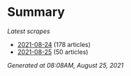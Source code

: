 # Summary
*Latest scrapes*
* [2021-08-24](https://github.com/nuuuwan/news_lk/blob/data/news_lk.2021-08-24.json) (178 articles)
* [2021-08-25](https://github.com/nuuuwan/news_lk/blob/data/news_lk.2021-08-25.json) (50 articles)

*Generated at 08:08AM, August 25, 2021*